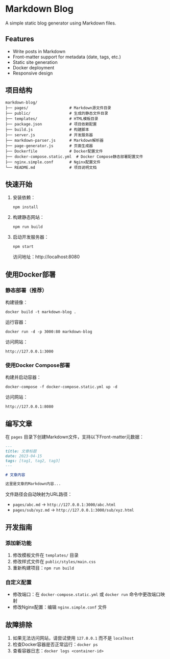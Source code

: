 # Markdown Blog

A simple static blog generator using Markdown files.

## Features
- Write posts in Markdown
- Front-matter support for metadata (date, tags, etc.)
- Static site generation
- Docker deployment
- Responsive design

## 项目结构

```
markdown-blog/
├── pages/                  # Markdown源文件目录
├── public/                 # 生成的静态文件目录
├── templates/              # HTML模板目录
├── package.json            # 项目依赖配置
├── build.js                # 构建脚本
├── server.js               # 开发服务器
├── markdown-parser.js      # Markdown解析器
├── page-generator.js       # 页面生成器
├── Dockerfile              # Docker配置文件
├── docker-compose.static.yml  # Docker Compose静态部署配置文件
├── nginx.simple.conf       # Nginx配置文件
└── README.md               # 项目说明文档
```

## 快速开始

1. 安装依赖：
   ```
   npm install
   ```

2. 构建静态网站：
   ```
   npm run build
   ```

3. 启动开发服务器：
   ```
   npm start
   ```

   访问地址：http://localhost:8080

## 使用Docker部署

### 静态部署（推荐）

构建镜像：
```
docker build -t markdown-blog .
```

运行容器：
```
docker run -d -p 3000:80 markdown-blog
```

访问网站：
```
http://127.0.0.1:3000
```

### 使用Docker Compose部署

构建并启动容器：
```
docker-compose -f docker-compose.static.yml up -d
```

访问网站：
```
http://127.0.0.1:8080
```

## 编写文章

在 `pages` 目录下创建Markdown文件，支持以下Front-matter元数据：

```markdown
---
title: 文章标题
date: 2023-04-15
tags: [tag1, tag2, tag3]
---

# 文章内容

这里是文章的Markdown内容...
```

文件路径会自动映射为URL路径：
- `pages/abc.md` → `http://127.0.0.1:3000/abc.html`
- `pages/sub/xyz.md` → `http://127.0.0.1:3000/sub/xyz.html`

## 开发指南

### 添加新功能

1. 修改模板文件在 `templates/` 目录
2. 修改样式文件在 `public/styles/main.css`
3. 重新构建项目：`npm run build`

### 自定义配置

- 修改端口：在 `docker-compose.static.yml` 或 `docker run` 命令中更改端口映射
- 修改Nginx配置：编辑 `nginx.simple.conf` 文件

## 故障排除

1. 如果无法访问网站，请尝试使用 `127.0.0.1` 而不是 `localhost`
2. 检查Docker容器是否正常运行：`docker ps`
3. 查看容器日志：`docker logs <container-id>`